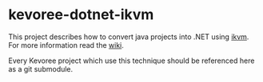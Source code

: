 # kevoree-dotnet-ikvm
This project describes how to convert java projects into .NET using [ikvm](http://www.ikvm.net/).
For more information read the [wiki](https://github.com/kevoree/kevoree-dotnet-ikvm/wiki).

Every Kevoree project which use this technique should be referenced here as a git submodule.
